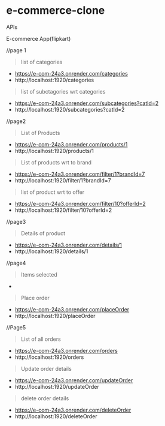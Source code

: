 # e-commerce-clone





APIs


 E-commerce App(flipkart)

//page 1
   > list of categories
   * https://e-com-24a3.onrender.com/categories
   * http://localhost:1920/categories

   > list of subctagories wrt categories
   * https://e-com-24a3.onrender.com/subcategories?catId=2
   * http://localhost:1920/subcategories?catId=2

//page2
   >List of Products
   * https://e-com-24a3.onrender.com/products/1
   * http://localhost:1920/products/1

   >List of products wrt to brand
   * https://e-com-24a3.onrender.com/filter/1?brandId=7
   * http://localhost:1920/filter/1?brandId=7

   >list of product wrt to offer
   * https://e-com-24a3.onrender.com/filter/10?offerId=2
   * http://localhost:1920/filter/10?offerId=2
  
//page3
   >Details of product
   * https://e-com-24a3.onrender.com/details/1
   * http://localhost:1920/details/1
   

//page4
  >Items selected
   * 

  >Place order
   * https://e-com-24a3.onrender.com/placeOrder
   * http://localhost:1920/placeOrder


//Page5
   >List of all orders
   * https://e-com-24a3.onrender.com/orders
   * http://localhost:1920/orders

   >Update order details
   * https://e-com-24a3.onrender.com/updateOrder
   * http://localhost:1920/updateOrder

   >delete order details
   * https://e-com-24a3.onrender.com/deleteOrder
   * http://localhost:1920/deleteOrder

